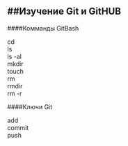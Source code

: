 ##Изучение Git и GitHUB
---

####Комманды GitBash

cd  
ls  
ls -al  
mkdir  
touch  
rm  
rmdir  
rm -r

####Ключи Git

add  
commit  
push
